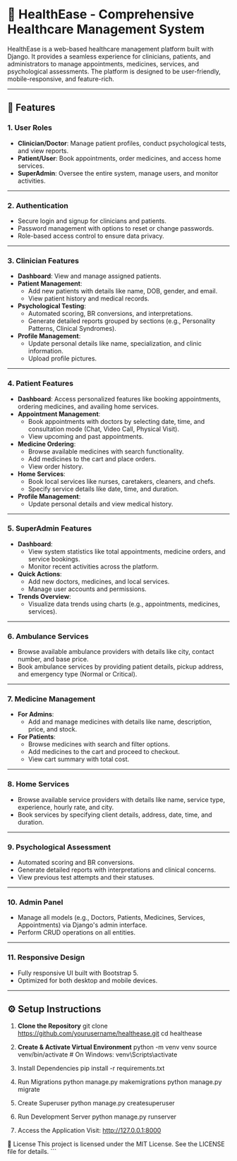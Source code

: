 # 🏥 HealthEase - Comprehensive Healthcare Management System

HealthEase is a web-based healthcare management platform built with Django. It provides a seamless experience for clinicians, patients, and administrators to manage appointments, medicines, services, and psychological assessments. The platform is designed to be user-friendly, mobile-responsive, and feature-rich.

---

## 🚀 Features

### 1. **User Roles**
- **Clinician/Doctor**: Manage patient profiles, conduct psychological tests, and view reports.
- **Patient/User**: Book appointments, order medicines, and access home services.
- **SuperAdmin**: Oversee the entire system, manage users, and monitor activities.

---

### 2. **Authentication**
- Secure login and signup for clinicians and patients.
- Password management with options to reset or change passwords.
- Role-based access control to ensure data privacy.

---

### 3. **Clinician Features**
- **Dashboard**: View and manage assigned patients.
- **Patient Management**:
  - Add new patients with details like name, DOB, gender, and email.
  - View patient history and medical records.
- **Psychological Testing**:
  - Automated scoring, BR conversions, and interpretations.
  - Generate detailed reports grouped by sections (e.g., Personality Patterns, Clinical Syndromes).
- **Profile Management**:
  - Update personal details like name, specialization, and clinic information.
  - Upload profile pictures.

---

### 4. **Patient Features**
- **Dashboard**: Access personalized features like booking appointments, ordering medicines, and availing home services.
- **Appointment Management**:
  - Book appointments with doctors by selecting date, time, and consultation mode (Chat, Video Call, Physical Visit).
  - View upcoming and past appointments.
- **Medicine Ordering**:
  - Browse available medicines with search functionality.
  - Add medicines to the cart and place orders.
  - View order history.
- **Home Services**:
  - Book local services like nurses, caretakers, cleaners, and chefs.
  - Specify service details like date, time, and duration.
- **Profile Management**:
  - Update personal details and view medical history.

---

### 5. **SuperAdmin Features**
- **Dashboard**:
  - View system statistics like total appointments, medicine orders, and service bookings.
  - Monitor recent activities across the platform.
- **Quick Actions**:
  - Add new doctors, medicines, and local services.
  - Manage user accounts and permissions.
- **Trends Overview**:
  - Visualize data trends using charts (e.g., appointments, medicines, services).

---

### 6. **Ambulance Services**
- Browse available ambulance providers with details like city, contact number, and base price.
- Book ambulance services by providing patient details, pickup address, and emergency type (Normal or Critical).

---

### 7. **Medicine Management**
- **For Admins**:
  - Add and manage medicines with details like name, description, price, and stock.
- **For Patients**:
  - Browse medicines with search and filter options.
  - Add medicines to the cart and proceed to checkout.
  - View cart summary with total cost.

---

### 8. **Home Services**
- Browse available service providers with details like name, service type, experience, hourly rate, and city.
- Book services by specifying client details, address, date, time, and duration.

---

### 9. **Psychological Assessment**
- Automated scoring and BR conversions.
- Generate detailed reports with interpretations and clinical concerns.
- View previous test attempts and their statuses.

---

### 10. **Admin Panel**
- Manage all models (e.g., Doctors, Patients, Medicines, Services, Appointments) via Django's admin interface.
- Perform CRUD operations on all entities.

---

### 11. **Responsive Design**
- Fully responsive UI built with Bootstrap 5.
- Optimized for both desktop and mobile devices.

---

## ⚙️ Setup Instructions

1. **Clone the Repository**
   git clone https://github.com/yourusername/healthease.git
   cd healthease

2. **Create & Activate Virtual Environment**
    python -m venv venv
    source venv/bin/activate  # On Windows: venv\Scripts\activate

3.  Install Dependencies
    pip install -r requirements.txt

4. Run Migrations
    python manage.py makemigrations
    python manage.py migrate

5. Create Superuser
    python manage.py createsuperuser

6. Run Development Server
    python manage.py runserver

7. Access the Application
    Visit: http://127.0.0.1:8000

📄 License
This project is licensed under the MIT License. See the LICENSE file for details. ```
